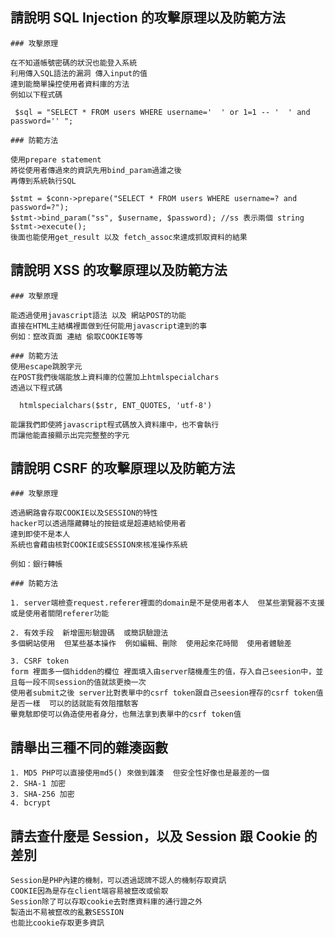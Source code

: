 ## 請說明 SQL Injection 的攻擊原理以及防範方法
	### 攻擊原理

	在不知道帳號密碼的狀況也能登入系統
	利用傳入SQL語法的漏洞 傳入input的值
	達到能簡單操控使用者資料庫的方法
	例如以下程式碼
	
	 $sql = "SELECT * FROM users WHERE username='  ' or 1=1 -- '  ' and password='' ";

	### 防範方法

	使用prepare statement
	將從使用者傳過來的資訊先用bind_param過濾之後
	再傳到系統執行SQL

	$stmt = $conn->prepare("SELECT * FROM users WHERE username=? and password=?");
	$stmt->bind_param("ss", $username, $password); //ss 表示兩個 string
	$stmt->execute();
	後面也能使用get_result 以及 fetch_assoc來達成抓取資料的結果


## 請說明 XSS 的攻擊原理以及防範方法
	### 攻擊原理

	能透過使用javascript語法 以及 網站POST的功能
	直接在HTML主結構裡面做到任何能用javascript達到的事
	例如：竄改頁面 連結 偷取COOKIE等等

	### 防範方法
	使用escape跳脫字元
	在POST我們後端能放上資料庫的位置加上htmlspecialchars
	透過以下程式碼

	  htmlspecialchars($str, ENT_QUOTES, 'utf-8')

	能讓我們即使將javascript程式碼放入資料庫中，也不會執行
	而讓他能直接顯示出完完整整的字元

## 請說明 CSRF 的攻擊原理以及防範方法

	### 攻擊原理

	透過網路會存取COOKIE以及SESSION的特性
	hacker可以透過隱藏轉址的按鈕或是超連結給使用者
	達到即使不是本人
	系統也會藉由核對COOKIE或SESSION來核准操作系統

	例如：銀行轉帳

	### 防範方法

	1. server端檢查request.referer裡面的domain是不是使用者本人  但某些瀏覽器不支援或是使用者關閉referer功能

	2. 有效手段  新增圖形驗證碼  或簡訊驗證法 
	多個網站使用  但某些基本操作  例如編輯、刪除  使用起來花時間  使用者體驗差

	3. CSRF token 
	form 裡面多一個hidden的欄位 裡面填入由server隨機產生的值，存入自己seesion中，並且每一段不同session的值就該更換一次
	使用者submit之後 server比對表單中的csrf token跟自己seesion裡存的csrf token值是否一樣  可以的話就能有效阻擋駭客
	畢竟駭即使可以偽造使用者身分，也無法拿到表單中的csrf token值

## 請舉出三種不同的雜湊函數

	1. MD5 PHP可以直接使用md5() 來做到雜湊  但安全性好像也是最差的一個
	2. SHA-1 加密
	3. SHA-256 加密
	4. bcrypt


## 請去查什麼是 Session，以及 Session 跟 Cookie 的差別

	Session是PHP內建的機制，可以透過認牌不認人的機制存取資訊
	COOKIE因為是存在client端容易被竄改或偷取
	Session除了可以存取cookie去對應資料庫的通行證之外
	製造出不易被竄改的亂數SESSION
	也能比cookie存取更多資訊
	